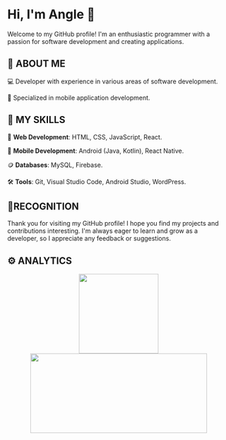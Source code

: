 # Hi, I'm Angle 👋

Welcome to my GitHub profile! I'm an enthusiastic programmer with a passion for software development and creating applications.

## 💼 ABOUT ME

💻 Developer with experience in various areas of software development.

📱 Specialized in mobile application development.

## 🚀 MY SKILLS

💼 **Web Development**: HTML, CSS, JavaScript, React.

📱 **Mobile Development**: Android (Java, Kotlin), React Native.

🪙 **Databases**: MySQL, Firebase.

🛠️ **Tools**: Git, Visual Studio Code, Android Studio, WordPress.

## 🙏RECOGNITION

Thank you for visiting my GitHub profile! I hope you find my projects and contributions interesting. I'm always eager to learn and grow as a developer, so I appreciate any feedback or suggestions.

## ⚙️ ANALYTICS

<div align="center">
<a href="https://github.com/AngleSad">
  <img height="180em" src="https://github-readme-stats-eight-theta.vercel.app/api?username=AngleSad&show_icons=true&theme=algolia&include_all_commits=true&count_private=true"/>
  <img height="180em" width="400em" src="https://github-readme-stats-eight-theta.vercel.app/api/top-langs/?username=AngleSad&layout=compact&langs_count=8&theme=algolia"/>
</a>
</div>
